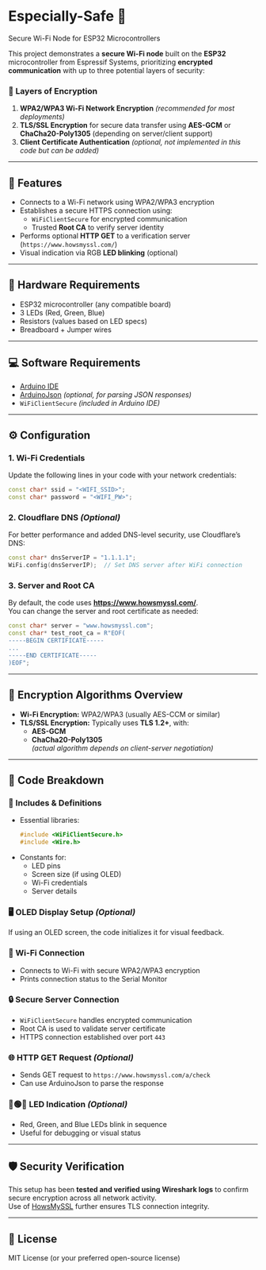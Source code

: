 # Especially-Safe 🔐  
Secure Wi-Fi Node for ESP32 Microcontrollers

This project demonstrates a **secure Wi-Fi node** built on the **ESP32** microcontroller from Espressif Systems, prioritizing **encrypted communication** with up to three potential layers of security:

### 🔐 Layers of Encryption
1. **WPA2/WPA3 Wi-Fi Network Encryption** *(recommended for most deployments)*  
2. **TLS/SSL Encryption** for secure data transfer using **AES-GCM** or **ChaCha20-Poly1305** (depending on server/client support)  
3. **Client Certificate Authentication** *(optional, not implemented in this code but can be added)*  

---

## 🚀 Features
- Connects to a Wi-Fi network using WPA2/WPA3 encryption  
- Establishes a secure HTTPS connection using:
  - `WiFiClientSecure` for encrypted communication  
  - Trusted **Root CA** to verify server identity  
- Performs optional **HTTP GET** to a verification server (`https://www.howsmyssl.com/`)  
- Visual indication via RGB **LED blinking** (optional)  

---

## 🧰 Hardware Requirements
- ESP32 microcontroller (any compatible board)  
- 3 LEDs (Red, Green, Blue)  
- Resistors (values based on LED specs)  
- Breadboard + Jumper wires  

---

## 💻 Software Requirements
- [Arduino IDE](https://www.arduino.cc/en/software)  
- [ArduinoJson](https://arduinojson.org/) *(optional, for parsing JSON responses)*  
- `WiFiClientSecure` *(included in Arduino IDE)*  

---

## ⚙️ Configuration

### 1. Wi-Fi Credentials
Update the following lines in your code with your network credentials:
```cpp
const char* ssid = "<WIFI_SSID>";
const char* password = "<WIFI_PW>";
```

### 2. Cloudflare DNS *(Optional)*
For better performance and added DNS-level security, use Cloudflare’s DNS:
```cpp
const char* dnsServerIP = "1.1.1.1";
WiFi.config(dnsServerIP);  // Set DNS server after WiFi connection
```

### 3. Server and Root CA
By default, the code uses **https://www.howsmyssl.com/**.  
You can change the server and root certificate as needed:
```cpp
const char* server = "www.howsmyssl.com";
const char* test_root_ca = R"EOF(
-----BEGIN CERTIFICATE-----
...
-----END CERTIFICATE-----
)EOF";
```

---

## 🔐 Encryption Algorithms Overview

- **Wi-Fi Encryption:** WPA2/WPA3 (usually AES-CCM or similar)  
- **TLS/SSL Encryption:** Typically uses **TLS 1.2+**, with:
  - **AES-GCM**
  - **ChaCha20-Poly1305**  
  *(actual algorithm depends on client-server negotiation)*  

---

## 📖 Code Breakdown

### 🔧 Includes & Definitions
- Essential libraries:
  ```cpp
  #include <WiFiClientSecure.h>
  #include <Wire.h>
  ```
- Constants for:
  - LED pins  
  - Screen size (if using OLED)  
  - Wi-Fi credentials  
  - Server details  

### 🖥️ OLED Display Setup *(Optional)*
If using an OLED screen, the code initializes it for visual feedback.

### 📶 Wi-Fi Connection
- Connects to Wi-Fi with secure WPA2/WPA3 encryption  
- Prints connection status to the Serial Monitor  

### 🔒 Secure Server Connection
- `WiFiClientSecure` handles encrypted communication  
- Root CA is used to validate server certificate  
- HTTPS connection established over port `443`  

### 🌐 HTTP GET Request *(Optional)*
- Sends GET request to `https://www.howsmyssl.com/a/check`  
- Can use ArduinoJson to parse the response  

### 🔴🟢🔵 LED Indication *(Optional)*
- Red, Green, and Blue LEDs blink in sequence  
- Useful for debugging or visual status  

---

## 🛡️ Security Verification
This setup has been **tested and verified using Wireshark logs** to confirm secure encryption across all network activity.  
Use of [HowsMySSL](https://www.howsmyssl.com/) further ensures TLS connection integrity.

---

## 📎 License
MIT License (or your preferred open-source license)

